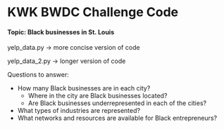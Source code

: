 # KWK BWDC Challenge Code

#### Topic: Black businesses in St. Louis

yelp_data.py -> more concise version of code

yelp_data_2.py -> longer version of code


Questions to answer:
- How many Black businesses are in each city? 
  - Where in the city are Black businesses located? 
  - Are Black businesses underrepresented in each of the cities?
- What types of industries are represented? 
- What networks and resources are available for Black entrepreneurs?
